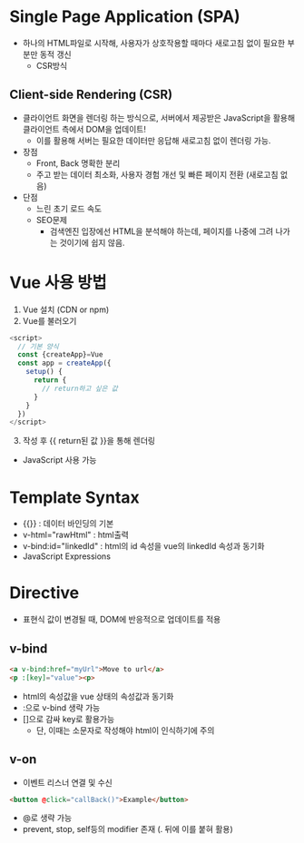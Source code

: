 # Single Page Application (SPA)
- 하나의 HTML파일로 시작해, 사용자가 상호작용할 때마다 새로고침 없이 필요한 부분만 동적 갱신
  - CSR방식
## Client-side Rendering (CSR)
- 클라이언트 화면을 렌더링 하는 방식으로, 서버에서 제공받은 JavaScript을 활용해 클라이언트 측에서 DOM을 업데이트!
  - 이를 활용해 서버는 필요한 데이터만 응답해 새로고침 없이 렌더링 가능.
- 장점
  - Front, Back 명확한 분리
  - 주고 받는 데이터 최소화, 사용자 경험 개선 및 빠른 페이지 전환 (새로고침 없음)
- 단점
  - 느린 초기 로드 속도
  - SEO문제
    - 검색엔진 입장에선 HTML을 분석해야 하는데, 페이지를 나중에 그려 나가는 것이기에 쉽지 않음.

# Vue 사용 방법
1. Vue 설치 (CDN or npm)
2. Vue를 불러오기
```js
<script>
  // 기본 양식
  const {createApp}=Vue
  const app = createApp({
    setup() {
      return {
        // return하고 싶은 값
      }
    }
  })
</script>
```
3. 작성 후 {{ return된 값 }}을 통해 렌더링
  - JavaScript 사용 가능

# Template Syntax
- {{}} : 데이터 바인딩의 기본
- v-html="rawHtml" : html출력
- v-bind:id="linkedId" : html의 id 속성을 vue의 linkedId 속성과 동기화
- JavaScript Expressions

# Directive
- 표현식 값이 변경될 때, DOM에 반응적으로 업데이트를 적용

## v-bind
```html
<a v-bind:href="myUrl">Move to url</a>
<p :[key]="value"><p>
```
- html의 속성값을 vue 상태의 속성값과 동기화
- :으로 v-bind 생략 가능
- []으로 감싸 key로 활용가능
  - 단, 이때는 소문자로 작성해야 html이 인식하기에 주의
## v-on
- 이벤트 리스너 연결 및 수신
```html
<button @click="callBack()">Example</button>
```
- @로 생략 가능
- prevent, stop, self등의 modifier 존재 (. 뒤에 이를 붙혀 활용)

